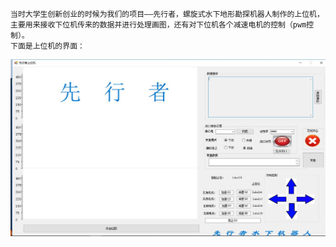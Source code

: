 	当时大学生创新创业的时候为我们的项目——先行者，螺旋式水下地形勘探机器人制作的上位机，主要用来接收下位机传来的数据并进行处理画图，还有对下位机各个减速电机的控制（pwm控制）。
	下面是上位机的界面：
	
![image](https://github.com/MLTcola/Host-computer/blob/master/1.jpg)
